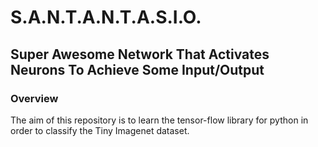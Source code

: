# S.A.N.T.A.N.T.A.S.I.O. #
## Super Awesome Network That Activates Neurons To Achieve Some Input/Output ##

### Overview ###
The aim of this repository is to learn the tensor-flow library for python in
order to classify the Tiny Imagenet dataset.
